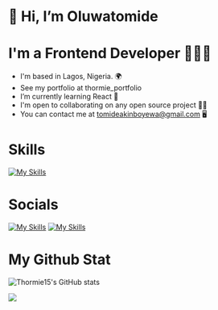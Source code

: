 # 👋 Hi, I’m Oluwatomide

# I'm a Frontend Developer 👨🏾‍💻
- I'm based in Lagos, Nigeria. 🌍
- See my portfolio at thormie_portfolio
- I’m currently learning React 🧠 
- I'm open to collaborating on any open source project 🤝🏾
- You can contact me at tomideakinboyewa@gmail.com 🖥️

# Skills
[![My Skills](https://skills.thijs.gg/icons?i=js,html,css,tailwind,bootstrap,react,vue)](https://skills.thijs.gg)

# Socials
[![My Skills](https://skills.thijs.gg/icons?i=twitter)](https://twitter.com/justthormie)
[![My Skills](https://skills.thijs.gg/icons?i=github)](https://github.com/Thormie15)

# My Github Stat

![Thormie15's GitHub stats](https://github-readme-stats.vercel.app/api?username=Thormie15&show_icons=true&theme=radical)

<img src="https://github-readme-stats.vercel.app/api/top-langs?username=Thormie15&layout=compact"/>


<!---
Thormie15/Thormie15 is a ✨ special ✨ repository because its `README.md` (this file) appears on your GitHub profile.
You can click the Preview link to take a look at your changes.
--->
